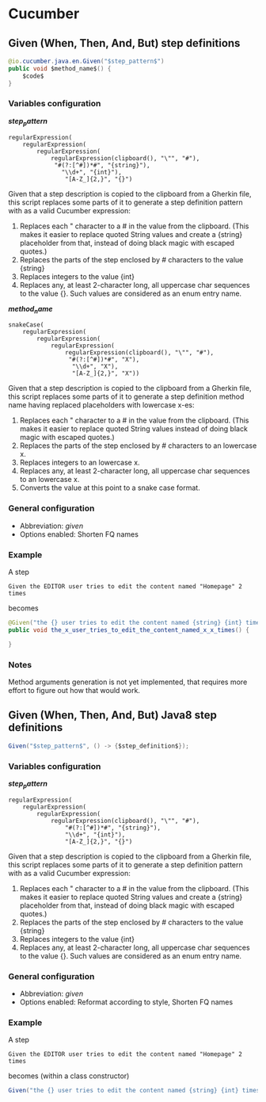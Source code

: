 # Cucumber

## Given (When, Then, And, But) step definitions

```java
@io.cucumber.java.en.Given("$step_pattern$")
public void $method_name$() {
    $code$
}
```

### Variables configuration

**$step_pattern$**

```
regularExpression(
    regularExpression(
        regularExpression(
            regularExpression(clipboard(), "\"", "#"),
             "#(?:[^#])*#", "{string}"),
               "\\d+", "{int}"),
                "[A-Z_]{2,}", "{}")
```

Given that a step description is copied to the clipboard from a Gherkin file, this script replaces some parts of it to generate a step definition pattern with as a valid Cucumber expression:
1. Replaces each " character to a # in the value from the clipboard. (This makes it easier to replace quoted String values and create a {string} placeholder from that, instead of doing black magic with escaped quotes.)
2. Replaces the parts of the step enclosed by # characters to the value {string}
3. Replaces integers to the value {int}
4. Replaces any, at least 2-character long, all uppercase char sequences to the value {}. Such values are considered as an enum entry name.

**$method_name$**

```
snakeCase(
    regularExpression(
        regularExpression(
            regularExpression(
                regularExpression(clipboard(), "\"", "#"),
                 "#(?:[^#])*#", "X"),
                  "\\d+", "X"), 
                  "[A-Z_]{2,}", "X"))
```

Given that a step description is copied to the clipboard from a Gherkin file, this script replaces some parts of it to generate a step definition method name having replaced placeholders with lowercase x-es:
1. Replaces each " character to a # in the value from the clipboard. (This makes it easier to replace quoted String values instead of doing black magic with escaped quotes.)
2. Replaces the parts of the step enclosed by # characters to an lowercase x.
3. Replaces integers to an lowercase x.
4. Replaces any, at least 2-character long, all uppercase char sequences to an lowercase x.
5. Converts the value at this point to a snake case format.

### General configuration
- Abbreviation: *given*
- Options enabled: Shorten FQ names

### Example
A step

`Given the EDITOR user tries to edit the content named "Homepage" 2 times`

becomes

```java
@Given("the {} user tries to edit the content named {string} {int} times")
public void the_x_user_tries_to_edit_the_content_named_x_x_times() {

}
```

### Notes
Method arguments generation is not yet implemented, that requires more effort to figure out how that would work.

## Given (When, Then, And, But) Java8 step definitions

```java
Given("$step_pattern$", () -> {$step_definition$});
```

### Variables configuration

**$step_pattern$**

```
regularExpression(
    regularExpression(
        regularExpression(
            regularExpression(clipboard(), "\"", "#"),
                "#(?:[^#])*#", "{string}"),
                "\\d+", "{int}"),
                "[A-Z_]{2,}", "{}")
```

Given that a step description is copied to the clipboard from a Gherkin file, this script replaces some parts of it to generate a step definition pattern with as a valid Cucumber expression:
1. Replaces each " character to a # in the value from the clipboard. (This makes it easier to replace quoted String values and create a {string} placeholder from that, instead of doing black magic with escaped quotes.)
2. Replaces the parts of the step enclosed by # characters to the value {string}
3. Replaces integers to the value {int}
4. Replaces any, at least 2-character long, all uppercase char sequences to the value {}. Such values are considered as an enum entry name.

### General configuration
- Abbreviation: *given*
- Options enabled: Reformat according to style, Shorten FQ names

### Example
A step

`Given the EDITOR user tries to edit the content named "Homepage" 2 times`

becomes (within a class constructor)

```java
Given("the {} user tries to edit the content named {string} {int} times", () -> {});
```
